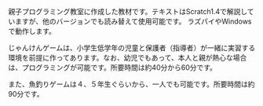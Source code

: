 親子プログラミング教室に作成した教材です。テキストはScratch1.4で解説していますが、他のバージョンでも読み替えて使用可能です。
ラズパイやWindowsで動作します。

じゃんけんゲームは、小学生低学年の児童と保護者（指導者）が一緒に実習する環境を前提に作ってあります。なお、幼児でもあって、本人と親が熱心な場合は、プログラミングが可能です。所要時間は約40分から60分です。

また、魚釣りゲームは４、５年生ぐらいから、一人でも可能です。所要時間は約90分です。
